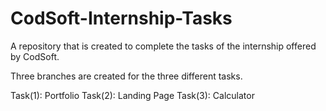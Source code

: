 # CodSoft-Internship-Tasks
A repository that is created to complete the tasks of the internship offered by CodSoft.

Three branches are created for the three different tasks.

Task(1): Portfolio
Task(2): Landing Page
Task(3): Calculator 

